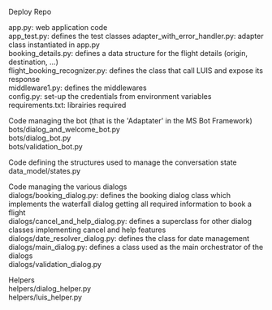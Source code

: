 Deploy Repo

app.py: web application code  
app_test.py: defines the test classes
adapter_with_error_handler.py: adapter class instantiated in app.py  
booking_details.py: defines a data structure for the flight details (origin, destination, ...)  
flight_booking_recognizer.py: defines the class that call LUIS and expose its response  
middleware1.py: defines the middlewares  
config.py: set-up the credentials from environment variables  
requirements.txt: librairies required 

Code managing the bot (that is the 'Adaptater' in the MS Bot Framework)  
  bots/dialog_and_welcome_bot.py  
  bots/dialog_bot.py  
  bots/validation_bot.py  

Code defining the structures used to manage the conversation state   
  data_model/states.py  

Code managing the various dialogs  
  dialogs/booking_dialog.py: defines the booking dialog class which implements the waterfall dialog getting all required information to book a flight  
  dialogs/cancel_and_help_dialog.py: defines a superclass for other dialog classes implementing cancel and help features  
  dialogs/date_resolver_dialog.py: defines the class for date management  
  dialogs/main_dialog.py: defines a class used as the main orchestrator of the dialogs  
  dialogs/validation_dialog.py  

Helpers  
  helpers/dialog_helper.py  
  helpers/luis_helper.py  